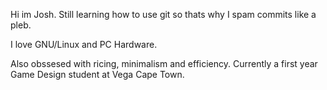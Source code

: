 Hi im Josh. Still learning how to use git so thats why I spam commits like a pleb. 

I love GNU/Linux and PC Hardware. 

Also obssesed with ricing, minimalism and efficiency. Currently a first year Game Design student at Vega Cape Town. 

<!---
Macawls/Macawls is a ✨ special ✨ repository because its `README.md` (this file) appears on your GitHub profile.
You can click the Preview link to take a look at your changes.
--->
